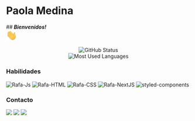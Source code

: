 # Paola Medina
##<i><b> Bienvenidos! </b></i><br> <img src="https://raw.githubusercontent.com/ABSphreak/ABSphreak/master/gifs/Hi.gif" width="30px">
<br>

  
  <p align="center">
<img src="https://github-readme-stats.vercel.app/api?username=paodesign&count_private=true&show_icons=true&theme=great-gatsby" alt="GitHub Status"/><br>
<img width="492px" src = "https://github-readme-stats.vercel.app/api/top-langs/?username=paodesign&show_icons=true&layout=compact&theme=great-gatsby" alt="Most Used Languages">
</p>


### Habilidades
<div>
  <img align="center" alt="Rafa-Js" height="30" width="30" src="https://user-images.githubusercontent.com/52223033/153652622-15734c8b-afd6-4834-9af9-6f7e507529ad.png">
  <img align="center" alt="Rafa-HTML" height="25" width="30" src="https://user-images.githubusercontent.com/52223033/153649850-5e9211a9-d0cc-4c2a-9ab0-804f269e68ed.png">
  <img align="center" alt="Rafa-CSS" height="25" width="30" src="https://user-images.githubusercontent.com/52223033/153649699-8f87e745-ab3a-4018-ab30-39aa536a100f.png">
  <img align="center" alt="Rafa-NextJS" height="25" width="30" src="https://user-images.githubusercontent.com/52223033/153651535-cc2c50c3-e163-4e68-a3cb-e155f66076e6.png">
  <img align="center" alt="styled-components" height="25" width="25" src="https://user-images.githubusercontent.com/52223033/153650054-adf6126f-98b0-47fd-952e-b99627de0807.png">

</div>
  
### Contacto
<a href="https://www.linkedin.com/in/paola-medina-58bb76186/" target="_blank"><img lign="center" width="24px"  src="https://github.com/TheDudeThatCode/TheDudeThatCode/blob/master/Assets/Linkedin.svg" target="_blank"></a>
<a href="paaaomedina@gmail.com" target="_blank"><img lign="center" width="24px"  src="https://github.com/TheDudeThatCode/TheDudeThatCode/blob/master/Assets/Gmail.svg"/></a>
<a href="https://instagram.com/pao___medina/" target="_blank"><img lign="center" width="24px" src="https://github.com/TheDudeThatCode/TheDudeThatCode/blob/master/Assets/Instagram.svg" target="_blank"></a>












